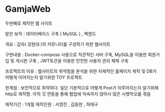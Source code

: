 # GamjaWeb

두번째로 제작한 웹 사이트

맡은 보직 : 데이터베이스 구축 ( MySQL ) , 벡엔드

개요 : 감자( 강원대 )의 커뮤니티를 구성하기 위한 웹사이트

구현내용 : Docker-compose 사용으로 직관적인 서버 구축, MySQL을 이용한 회원가입 및 게시판 구축 , JWT토큰을 이용한 안전한 사용자 관리 체제 구축

프로젝트의 이유 : 웹사이트의 취약점을 분석을 위한 자체적인 홈페이지 제작 및 DB가 어떻게 이어지는지 알기위한 TOY 프로젝트

한계점 : 보안적으로 취약하다. 일단 기본적으로 어떻게 Post가 이루어지는지 알기위해 http로 제작함. 아직 깃 연동을 통해 협업에 익숙하지 않아서 많은 시행착오를 겪음

제작기간 : 1개월
제작인원 : 서영진 , 김동한 , 하태구

